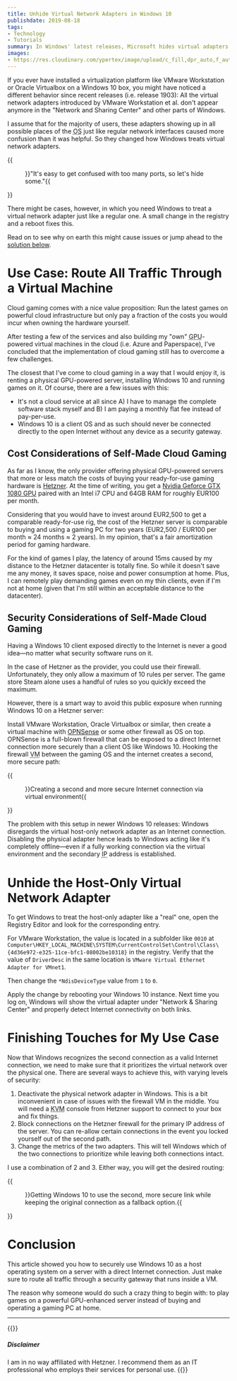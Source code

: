 ```yaml
---
title: Unhide Virtual Network Adapters in Windows 10
publishdate: 2019-08-18
tags:
- Technology
- Tutorials
summary: In Windows' latest releases, Microsoft hides virtual adapters and networks by default. In some cases though, you need them to be available just like regular adapters and networks.
images:
- https://res.cloudinary.com/ypertex/image/upload/c_fill,dpr_auto,f_auto,g_auto,h_630,q_auto,w_1200/cb4332a2-eace-43e5-8271-4cdfe85c14f5
---
```


If you ever have installed a virtualization platform like VMware Workstation or Oracle Virtualbox on a Windows 10 box, you might have noticed a different behavior since recent releases (i.e. release 1903): All the virtual network adapters introduced by VMware Workstation et al. don't appear anymore in the "Network and Sharing Center" and other parts of Windows.

I assume that for the majority of users, these adapters showing up in all possible places of the <abbr title="Operating System">OS</abbr> just like regular network interfaces caused more confusion than it was helpful. So they changed how Windows treats virtual network adapters.

{{<figure src="cb4332a2-eace-43e5-8271-4cdfe85c14f5.jpg" cite="[Taylor Vick](https://unsplash.com/photos/M5tzZtFCOfs)">}}"It's easy to get confused with too many ports, so let's hide some."{{</figure>}}

There might be cases, however, in which you need Windows to treat a virtual network adapter just like a regular one. A small change in the registry and a reboot fixes this.

Read on to see why on earth this might cause issues or jump ahead to the [solution below](#unhide-the-host-only-virtual-network-adapter).

# Use Case: Route All Traffic Through a Virtual Machine

Cloud gaming comes with a nice value proposition: Run the latest games on powerful cloud infrastructure but only pay a fraction of the costs you would incur when owning the hardware yourself.

After testing a few of the services and also building my "own" <abbr title="Graphical Processing Unit">GPU</abbr>-powered virtual machines in the cloud (i.e. Azure and Paperspace), I've concluded that the implementation of cloud gaming still has to overcome a few challenges.

The closest that I've come to cloud gaming in a way that I would enjoy it, is renting a physical GPU-powered server, installing Windows 10 and running games on it. Of course, there are a few issues with this:

* It's not a cloud service at all since A) I have to manage the complete software stack myself and B) I am paying a monthly flat fee instead of pay-per-use.
* Windows 10 is a client OS and as such should never be connected directly to the open Internet without any device as a security gateway.

## Cost Considerations of Self-Made Cloud Gaming

As far as I know, the only provider offering physical GPU-powered servers that more or less match the costs of buying your ready-for-use gaming hardware is [Hetzner](https://www.hetzner.com/). At the time of writing, you get a [Nvidia Geforce GTX 1080 GPU](https://www.hetzner.com/dedicated-rootserver/ex51-ssd-gpu) paired with an Intel i7 CPU and 64GB RAM for roughly EUR100 per month.

Considering that you would have to invest around EUR2,500 to get a comparable ready-for-use rig, the cost of the Hetzner server is comparable to buying and using a gaming PC for two years (EUR2,500 / EUR100 per month ≈ 24 months ≈ 2 years). In my opinion, that's a fair amortization period for gaming hardware.

For the kind of games I play, the latency of around 15ms caused by my distance to the Hetzner datacenter is totally fine. So while it doesn't save me any money, it saves space, noise and power consumption at home. Plus, I can remotely play demanding games even on my thin clients, even if I'm not at home (given that I'm still within an acceptable distance to the datacenter).

## Security Considerations of Self-Made Cloud Gaming

Having a Windows 10 client exposed directly to the Internet is never a good idea—no matter what security software runs on it.

In the case of Hetzner as the provider, you could use their firewall. Unfortunately, they only allow a maximum of 10 rules per server. The game store Steam alone uses a handful of rules so you quickly exceed the maximum.

However, there is a smart way to avoid this public exposure when running Windows 10 on a Hetzner server:

Install VMware Workstation, Oracle Virtualbox or similar, then create a virtual machine with [OPNSense](https://opnsense.org/) or some other firewall as OS on top. OPNSense is a full-blown firewall that can be exposed to a direct Internet connection more securely than a client OS like Windows 10. Hooking the firewall <abbr title="Virtual Machine">VM</abbr> between the gaming OS and the internet creates a second, more secure path:

{{<figure src="3b8baf4b-f55d-48cd-a726-4aaaa456890b" transformation="padded">}}Creating a second and more secure Internet connection via virtual environment{{</figure>}}

The problem with this setup in newer Windows 10 releases: Windows disregards the virtual host-only network adapter as an Internet connection. Disabling the physical adapter hence leads to Windows acting like it's completely offline—even if a fully working connection via the virtual environment and the secondary <abbr title="Internet Protocol">IP</abbr> address is established.

# Unhide the Host-Only Virtual Network Adapter

To get Windows to treat the host-only adapter like a "real" one, open the Registry Editor and look for the corresponding entry.

For VMware Workstation, the value is located in a subfolder like ``0010`` at ``Computer\HKEY_LOCAL_MACHINE\SYSTEM\CurrentControlSet\Control\Class\{4d36e972-e325-11ce-bfc1-08002be10318}`` in the registry. Verify that the value of ``DriverDesc`` in the same location is ``VMware Virtual Ethernet Adapter for VMnet1``.

Then change the ``*NdisDeviceType`` value from ``1`` to ``0``.

Apply the change by rebooting your Windows 10 instance. Next time you log on, Windows will show the virtual adapter under "Network & Sharing Center" and properly detect Internet connectivity on both links.

# Finishing Touches for My Use Case

Now that Windows recognizes the second connection as a valid Internet connection, we need to make sure that it prioritizes the virtual network over the physical one. There are several ways to achieve this, with varying levels of security:

1. Deactivate the physical network adapter in Windows. This is a bit inconvenient in case of issues with the firewall VM in the middle. You will need a <abbr title="Keyboard Video Mouse">KVM</abbr> console from Hetzner support to connect to your box and fix things.
2. Block connections on the Hetzner firewall for the primary IP address of the server. You can re-allow certain connections in the event you locked yourself out of the second path.
3. Change the metrics of the two adapters. This will tell Windows which of the two connections to prioritize while leaving both connections intact.

I use a combination of 2 and 3. Either way, you will get the desired routing:

{{<figure src="01321431-2555-4d91-b5e0-02611689e8a3" transformation="padded">}}Getting Windows 10 to use the second, more secure link while keeping the original connection as a fallback option.{{</figure>}}

# Conclusion

This article showed you how to securely use Windows 10 as a host operating system on a server with a direct Internet connection. Just make sure to route all traffic through a security gateway that runs inside a VM.

The reason why someone would do such a crazy thing to begin with: to play games on a powerful GPU-enhanced server instead of buying and operating a gaming PC at home.

---

{{<note>}}
##### <i class="las la-balance-scale-left"></i> Disclaimer

I am in no way affiliated with Hetzner. I recommend them as an IT professional who employs their services for personal use.
{{</note>}}
